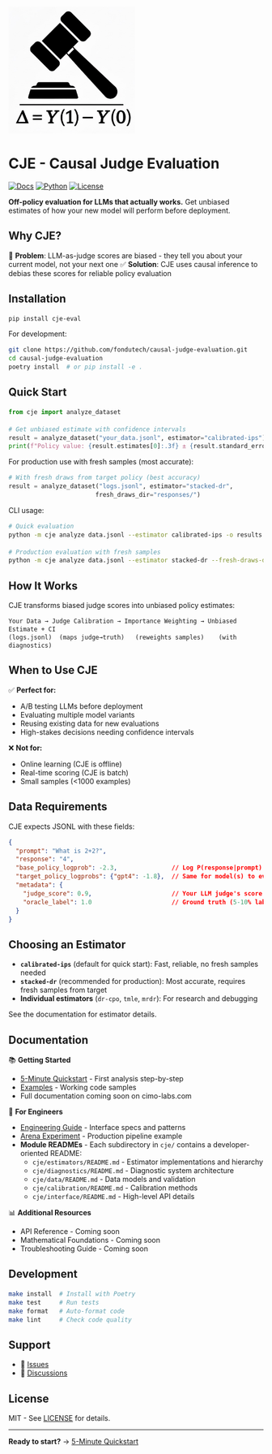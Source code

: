<div align="left">
  <img src="CJE_logo_v3.jpg" alt="CJE Logo" width="250">
</div>

# CJE - Causal Judge Evaluation

[![Docs](https://img.shields.io/badge/docs-cimo--labs.com-blue)](https://cimo-labs.com/cje)
[![Python](https://img.shields.io/badge/python-3.9%E2%80%933.12-blue)](https://www.python.org/downloads/)
[![License](https://img.shields.io/badge/license-MIT-green)](LICENSE)

**Off-policy evaluation for LLMs that actually works.** Get unbiased estimates of how your new model will perform before deployment.

## Why CJE?

🎯 **Problem**: LLM-as-judge scores are biased - they tell you about your current model, not your next one
✅ **Solution**: CJE uses causal inference to debias these scores for reliable policy evaluation

## Installation

```bash
pip install cje-eval
```

For development:
```bash
git clone https://github.com/fondutech/causal-judge-evaluation.git
cd causal-judge-evaluation
poetry install  # or pip install -e .
```

## Quick Start

```python
from cje import analyze_dataset

# Get unbiased estimate with confidence intervals
result = analyze_dataset("your_data.jsonl", estimator="calibrated-ips")
print(f"Policy value: {result.estimates[0]:.3f} ± {result.standard_errors[0]:.3f}")
```

For production use with fresh samples (most accurate):
```python
# With fresh draws from target policy (best accuracy)
result = analyze_dataset("logs.jsonl", estimator="stacked-dr",
                        fresh_draws_dir="responses/")
```

CLI usage:
```bash
# Quick evaluation
python -m cje analyze data.jsonl --estimator calibrated-ips -o results.json

# Production evaluation with fresh samples
python -m cje analyze data.jsonl --estimator stacked-dr --fresh-draws-dir responses/
```

## How It Works

CJE transforms biased judge scores into unbiased policy estimates:

```
Your Data → Judge Calibration → Importance Weighting → Unbiased Estimate + CI
(logs.jsonl)  (maps judge→truth)   (reweights samples)    (with diagnostics)
```

## When to Use CJE

✅ **Perfect for:**
- A/B testing LLMs before deployment
- Evaluating multiple model variants
- Reusing existing data for new evaluations
- High-stakes decisions needing confidence intervals

❌ **Not for:**
- Online learning (CJE is offline)
- Real-time scoring (CJE is batch)
- Small samples (<1000 examples)

## Data Requirements

CJE expects JSONL with these fields:

```json
{
  "prompt": "What is 2+2?",
  "response": "4",
  "base_policy_logprob": -2.3,               // Log P(response|prompt) for current model
  "target_policy_logprobs": {"gpt4": -1.8},  // Same for model(s) to evaluate
  "metadata": {
    "judge_score": 0.9,                      // Your LLM judge's score
    "oracle_label": 1.0                      // Ground truth (5-10% labeled is enough)
  }
}
```

## Choosing an Estimator

- **`calibrated-ips`** (default for quick start): Fast, reliable, no fresh samples needed
- **`stacked-dr`** (recommended for production): Most accurate, requires fresh samples from target
- **Individual estimators** (`dr-cpo`, `tmle`, `mrdr`): For research and debugging

See the documentation for estimator details.

## Documentation

📚 **Getting Started**
- [5-Minute Quickstart](QUICKSTART.md) - First analysis step-by-step
- [Examples](examples/) - Working code samples
- Full documentation coming soon on cimo-labs.com

🔧 **For Engineers**
- [Engineering Guide](README_ENGINEERING.md) - Interface specs and patterns
- [Arena Experiment](cje/experiments/arena_10k_simplified/) - Production pipeline example
- **Module READMEs** - Each subdirectory in `cje/` contains a developer-oriented README:
  - `cje/estimators/README.md` - Estimator implementations and hierarchy
  - `cje/diagnostics/README.md` - Diagnostic system architecture
  - `cje/data/README.md` - Data models and validation
  - `cje/calibration/README.md` - Calibration methods
  - `cje/interface/README.md` - High-level API details

📊 **Additional Resources**
- API Reference - Coming soon
- Mathematical Foundations - Coming soon
- Troubleshooting Guide - Coming soon

## Development

```bash
make install  # Install with Poetry
make test     # Run tests
make format   # Auto-format code
make lint     # Check code quality
```

## Support

- 🐛 [Issues](https://github.com/fondutech/causal-judge-evaluation/issues)
- 💬 [Discussions](https://github.com/fondutech/causal-judge-evaluation/discussions)

## License

MIT - See [LICENSE](LICENSE) for details.

---
**Ready to start?** → [5-Minute Quickstart](QUICKSTART.md)
